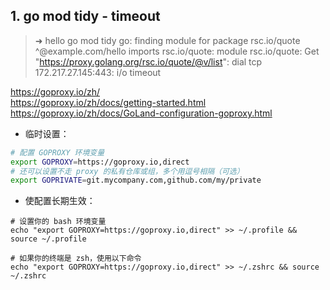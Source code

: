 ## 1. go mod tidy - timeout

> ➜  hello go mod tidy
> go: finding module for package rsc.io/quote
> ^@example.com/hello imports
> 	rsc.io/quote: module rsc.io/quote: Get "https://proxy.golang.org/rsc.io/quote/@v/list": dial tcp 172.217.27.145:443: i/o timeout

https://goproxy.io/zh/		
https://goproxy.io/zh/docs/getting-started.html		
https://goproxy.io/zh/docs/GoLand-configuration-goproxy.html		

- 临时设置：

```bash
# 配置 GOPROXY 环境变量
export GOPROXY=https://goproxy.io,direct
# 还可以设置不走 proxy 的私有仓库或组，多个用逗号相隔（可选）
export GOPRIVATE=git.mycompany.com,github.com/my/private
```

- 使配置长期生效：

```shell
# 设置你的 bash 环境变量
echo "export GOPROXY=https://goproxy.io,direct" >> ~/.profile && source ~/.profile

# 如果你的终端是 zsh，使用以下命令
echo "export GOPROXY=https://goproxy.io,direct" >> ~/.zshrc && source ~/.zshrc
```

